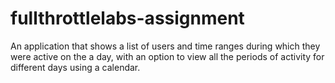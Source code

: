 # fullthrottlelabs-assignment

An application that shows a list of users and time ranges during which they were active on the a day, with an option to view all the periods of
activity for different days using a calendar.

